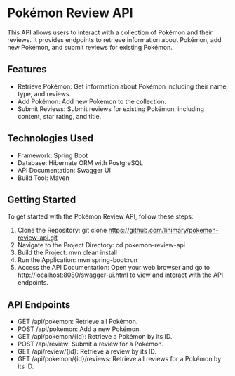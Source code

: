 # Pokémon Review API

This API allows users to interact with a collection of Pokémon and their reviews. It provides endpoints to retrieve information about Pokémon, add new Pokémon, and submit reviews for existing Pokémon.

## Features
- Retrieve Pokémon: Get information about Pokémon including their name, type, and reviews.
- Add Pokémon: Add new Pokémon to the collection.
- Submit Reviews: Submit reviews for existing Pokémon, including content, star rating, and title.

## Technologies Used
- Framework: Spring Boot
- Database: Hibernate ORM with PostgreSQL
- API Documentation: Swagger UI
- Build Tool: Maven

## Getting Started

To get started with the Pokémon Review API, follow these steps:

1. Clone the Repository: git clone https://github.com/linimary/pokemon-review-api.git
2. Navigate to the Project Directory: cd pokemon-review-api
3. Build the Project: mvn clean install
4. Run the Application: mvn spring-boot:run
5. Access the API Documentation: Open your web browser and go to http://localhost:8080/swagger-ui.html to view and interact with the API endpoints.

## API Endpoints
- GET /api/pokemon: Retrieve all Pokémon.
- POST /api/pokemon: Add a new Pokémon.
- GET /api/pokemon/{id}: Retrieve a Pokémon by its ID.
- POST /api/review: Submit a review for a Pokémon.
- GET /api/review/{id}: Retrieve a review by its ID.
- GET /api/pokemon/{id}/reviews: Retrieve all reviews for a Pokémon by its ID.
  
